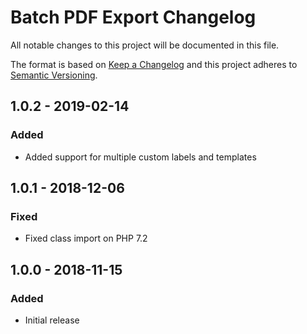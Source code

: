 # Batch PDF Export Changelog

All notable changes to this project will be documented in this file.

The format is based on [Keep a Changelog](http://keepachangelog.com/) and this project adheres to [Semantic Versioning](http://semver.org/).

## 1.0.2 - 2019-02-14
### Added
- Added support for multiple custom labels and templates

## 1.0.1 - 2018-12-06
### Fixed
- Fixed class import on PHP 7.2

## 1.0.0 - 2018-11-15
### Added
- Initial release
